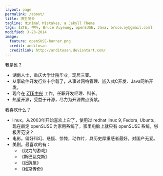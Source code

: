 ```yaml
---
layout: page
permalink: /about/
title: 博主简介
tagline: Minimal Mistakes, a Jekyll Theme
tags: [ZTE, 中兴, Bruce Auyeung, openSUSE, Java, bruce.oy@gmail.com]
modified: 3-23-2014
image:
  feature: openSUSE-banner.png
  credit: anditosan
  creditlink: http://anditosan.deviantart.com/
---
```


我是谁？

- 湖南人士，重庆大学计院毕业，现居三亚。
- 从事软件开发行业十余载了，从事过网络管理、嵌入式C开发、Java网络开发。
- 现今在 [ZTE中兴](http://www.zte.com.cn/cn/) 工作，任职开发经理、科长。
- 热爱开源，受益于开源，尽力为开源做点贡献。

我喜欢什么？

- linux。从2003年开始喜欢上它了，使用过 redhat linux 9, Fedora, Ubuntu, 现在敲定 openSUSE 为家用系统了，家里电脑上就只有 openSUSE 系统，够极客范没？
- 电影。偏好科幻、悬疑、惊悚，动作片，具历史厚重感者最好。对国产无爱。
- 美剧。最喜欢的有：
  - 《权力的游戏》
  - 《斯巴达克斯》
  - 《纸牌屋》
  - 《维京传奇》